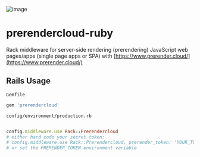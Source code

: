 ![image](https://cloud.githubusercontent.com/assets/22159102/21554484/9d542f5a-cdc4-11e6-8c4c-7730a9e9e2d1.png)

# prerendercloud-ruby

Rack middleware for server-side rendering (prerendering) JavaScript web pages/apps (single page apps or SPA) with [https://www.prerender.cloud/](https://www.prerender.cloud/)


## Rails Usage

`Gemfile`

```ruby
gem 'prerendercloud'
```

`config/environment/production.rb`

```ruby

config.middleware.use Rack::Prerendercloud
# either hard code your secret token:
# config.middleware.use Rack::Prerendercloud, prerender_token: 'YOUR_TOKEN'
# or set the PRERENDER_TOKEN environment variable


```
